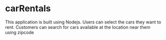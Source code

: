 # carRentals

This application is built using Nodejs. Users can select the cars they want to rent. Customers can search for cars available at the location near them using zipcode
